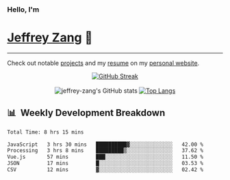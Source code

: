 
### Hello, I'm 
# [Jeffrey Zang](https://www.linkedin.com/in/jeffreyzang/) 🦀

---

Check out notable [projects](https://jeffz.dev/projects) and my [resume](https://jeffz.dev/resume) on my [personal website](https://jeffz.dev/).

<div align = 'center'>

[![GitHub Streak](https://github-readme-streak-stats.herokuapp.com/?user=jeffrey-zang&theme=tokyonight)](https://git.io/streak-stats)
<br></br>
![jeffrey-zang's GitHub stats](https://github-readme-stats.vercel.app/api?username=jeffrey-zang&show_icons=true&theme=tokyonight&hide_rank=true&hide=stars) 
[![Top Langs](https://github-readme-stats.vercel.app/api/top-langs/?username=jeffrey-zang&hide=ShaderLab,HLSL&layout=compact&theme=tokyonight)](https://github.com/anuraghazra/github-readme-stats)

</div>

## 📊 &nbsp;Weekly Development Breakdown
<!--START_SECTION:waka-->

```txt
Total Time: 8 hrs 15 mins

JavaScript   3 hrs 30 mins   ██████████▓░░░░░░░░░░░░░░   42.00 %
Processing   3 hrs 8 mins    █████████▒░░░░░░░░░░░░░░░   37.62 %
Vue.js       57 mins         ███░░░░░░░░░░░░░░░░░░░░░░   11.50 %
JSON         17 mins         █░░░░░░░░░░░░░░░░░░░░░░░░   03.53 %
CSV          12 mins         ▓░░░░░░░░░░░░░░░░░░░░░░░░   02.42 %
```

<!--END_SECTION:waka-->

